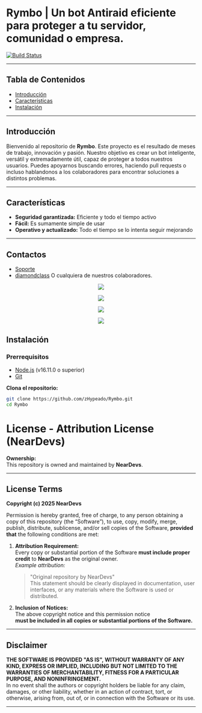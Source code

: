 # Rymbo | Un bot Antiraid eficiente para proteger a tu servidor, comunidad o empresa.

[![Build Status](https://img.shields.io/badge/build-passing-brightgreen)](https://github.com/zHypeado/Rymbo)

---

## Tabla de Contenidos

- [Introducción](#introducción)
- [Características](#características)
- [Instalación](#instalación)

---

## Introducción

Bienvenido al repositorio de **Rymbo**. Este proyecto es el resultado de meses de trabajo, innovación y pasión. Nuestro objetivo es crear un bot inteligente, versátil y extremadamente útil, capaz de proteger a todos nuestros usuarios.
Puedes apoyarnos buscando errores, haciendo pull requests o incluso hablandonos a los colaboradores para encontrar soluciones a distintos problemas.

---

## Características

- **Seguridad garantizada:** Eficiente y todo el tiempo activo
- **Fácil:** Es sumamente simple de usar
- **Operativo y actualizado:** Todo el tiempo se lo intenta seguir mejorando

---

## Contactos
- [Soporte]([https://nodejs.org/](https://discord.gg/a7FqNnHk2m))
- [diamondclass](https://x.com/diamondclassdev)
O cualquiera de nuestros colaboradores.

<p align = "center"><img src = "https://github-widgetbox.vercel.app/api/profile?username=zHypeado&data=followers,repositories,stars,commits"></p>
<p align = "center"><img src = "https://github-widgetbox.vercel.app/api/profile?username=Not168ms&data=followers,repositories,stars,commits"></p>
<p align = "center"><img src = "https://github-widgetbox.vercel.app/api/profile?username=developer2025&data=followers,repositories,stars,commits"></p>
<p align = "center"><img src = "https://github-widgetbox.vercel.app/api/profile?username=TyoudmOriginal&data=followers,repositories,stars,commits"></p>

## Instalación

### Prerrequisitos

- [Node.js](https://nodejs.org/) (v16.11.0 o superior)
- [Git](https://git-scm.com/)

**Clona el repositorio:**

   ```bash
   git clone https://github.com/zHypeado/Rymbo.git
   cd Rymbo
   ```

# License - Attribution License (NearDevs)

**Ownership:**  
This repository is owned and maintained by **NearDevs**.

---

## License Terms

**Copyright (c) 2025 NearDevs**

Permission is hereby granted, free of charge, to any person obtaining a copy of this repository (the “Software”), to use, copy, modify, merge, publish, distribute, sublicense, and/or sell copies of the Software, **provided that** the following conditions are met:

1. **Attribution Requirement:**  
   Every copy or substantial portion of the Software **must include proper credit** to **NearDevs** as the original owner.  
   *Example attribution:*  
   > "Original repository by NearDevs"  
   This statement should be clearly displayed in documentation, user interfaces, or any materials where the Software is used or distributed.

2. **Inclusion of Notices:**  
   The above copyright notice and this permission notice  
   **must be included in all copies or substantial portions of the Software.**

---

## Disclaimer

**THE SOFTWARE IS PROVIDED "AS IS", WITHOUT WARRANTY OF ANY KIND, EXPRESS OR IMPLIED, INCLUDING BUT NOT LIMITED TO THE WARRANTIES OF MERCHANTABILITY, FITNESS FOR A PARTICULAR PURPOSE, AND NONINFRINGEMENT.**  
In no event shall the authors or copyright holders be liable for any claim, damages, or other liability, whether in an action of contract, tort, or otherwise, arising from, out of, or in connection with the Software or its use.

---
